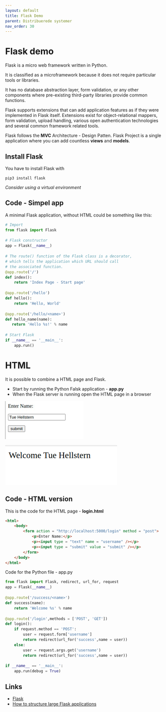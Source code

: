 ```yaml
---
layout: default
title: Flask Demo
parent: Distribuerede systemer
nav_order: 30
---
```


# Flask demo
Flask is a micro web framework written in Python.

It is classified as a microframework because it does not require particular tools or libraries.

It has no database abstraction layer, form validation, or any other components where pre-existing third-party libraries provide common functions.

Flask supports extensions that can add application features as if they were implemented in Flask itself. Extensions exist for object-relational mappers, form validation, upload handling, various open authentication technologies and several common framework related tools.

Flask follows the **MVC** Architecture - Design Patten.
Flask Project is a single application where you can add countless **views** and **models**.

## Install Flask
You have to install Flask with

    pip3 install flask

*Consider using a virtual environment*

## Code - Simpel app
A minimal Flask application, without HTML could be something like this:

```python
# Import
from flask import Flask

# Flask constructor
app = Flask(__name__)

# The route() function of the Flask class is a decorator,
# which tells the application which URL should call
# the associated function.
@app.route('/')
def index():
    return 'Index Page - Start page'

@app.route('/hello')
def hello():
    return 'Hello, World'

@app.route('/hello/<name>')
def hello_name(name):
   return 'Hello %s!' % name

# Start Flask
if __name__ == '__main__':
	app.run()
```

# HTML

It is possible to combine a HTML page and Flask.

- Start by running the Python Falsk application - **app.py**
- When the Flask server is running open the HTML page in a browser

![](./_image/flask_1.jpg)

![](./_image/flask_2.png)

## Code - HTML version

This is the code for the HTML page - **login.html**

```html
<html>
	<body>	
		<form action = "http://localhost:5000/login" method = "post">
			<p>Enter Name:</p>
			<p><input type = "text" name = "username" /></p>
			<p><input type = "submit" value = "submit" /></p>
		</form>	
	</body>
</html>
```

Code for the Python file - app.py

```python
from flask import Flask, redirect, url_for, request
app = Flask(__name__)

@app.route('/success/<name>')
def success(name):
    return 'Welcome %s' % name

@app.route('/login',methods = ['POST', 'GET'])
def login():
    if request.method == 'POST':
        user = request.form['username']
        return redirect(url_for('success',name = user))
    else:
        user = request.args.get('username')
        return redirect(url_for('success',name = user))

if __name__ == '__main__':
    app.run(debug = True)
```

## Links
- [Flask](https://flask.palletsprojects.com/en/2.1.x/)
- [How to structure large Flask applications](https://www.digitalocean.com/community/tutorials/how-to-structure-large-flask-applications)
